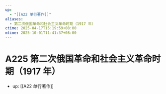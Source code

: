 ```yaml
---
up:
  - "[[A22 单行著作]]"
aliases:
  - 第二次俄国革命和社会主义革命时期（1917 年）
ctime: 2025-04-17T15:19:59+08:00
mtime: 2025-10-01T11:41:37+08:00
---
```


# A225 第二次俄国革命和社会主义革命时期（1917 年）

- up: [[A22 单行著作]]
